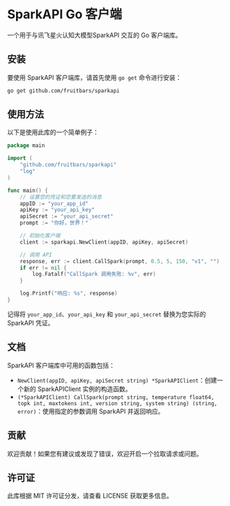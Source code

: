 # SparkAPI Go 客户端

一个用于与讯飞星火认知大模型SparkAPI 交互的 Go 客户端库。

## 安装

要使用 SparkAPI 客户端库，请首先使用 `go get` 命令进行安装：

```bash
go get github.com/fruitbars/sparkapi
```

## 使用方法

以下是使用此库的一个简单例子：

```go
package main

import (
    "github.com/fruitbars/sparkapi"
    "log"
)

func main() {
    // 设置您的凭证和您要发送的消息
    appID := "your_app_id"
    apiKey := "your_api_key"
    apiSecret := "your_api_secret"
    prompt := "你好，世界！"

    // 初始化客户端
    client := sparkapi.NewClient(appID, apiKey, apiSecret)

    // 调用 API
    response, err := client.CallSpark(prompt, 0.5, 5, 150, "v1", "")
    if err != nil {
        log.Fatalf("CallSpark 调用失败: %v", err)
    }

    log.Printf("响应: %s", response)
}
```

记得将 `your_app_id`、`your_api_key` 和 `your_api_secret` 替换为您实际的 SparkAPI 凭证。

## 文档

SparkAPI 客户端库中可用的函数包括：

- `NewClient(appID, apiKey, apiSecret string) *SparkAPIClient`：创建一个新的 SparkAPIClient 实例的构造函数。
- `(*SparkAPIClient) CallSpark(prompt string, temperature float64, topk int, maxtokens int, version string, system string) (string, error)`：使用指定的参数调用 SparkAPI 并返回响应。

## 贡献

欢迎贡献！如果您有建议或发现了错误，欢迎开启一个拉取请求或问题。

## 许可证

此库根据 MIT 许可证分发，请查看 LICENSE 获取更多信息。